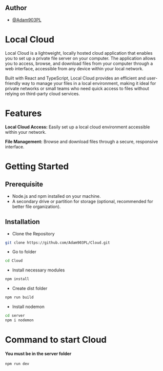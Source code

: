 ## Author

- [@Adam903PL](https://www.github.com/Adam903PL)

# Local Cloud

Local Cloud is a lightweight, locally hosted cloud application that enables you to set up a private file server on your computer. The application allows you to access, browse, and download files from your computer through a web interface, accessible from any device within your local network.

Built with React and TypeScript, Local Cloud provides an efficient and user-friendly way to manage your files in a local environment, making it ideal for private networks or small teams who need quick access to files without relying on third-party cloud services.

# Features
**Local Cloud Access:** Easily set up a local cloud environment accessible within your network.

**File Management:** Browse and download files through a secure, responsive interface.

# Getting Started
## Prerequisite
* Node.js and npm installed on your machine.
* A secondary drive or partition for storage (optional, recommended for better file organization).

## Installation
- Clone the Repository

```bash
git clone https://github.com/Adam903PL/Cloud.git
```
- Go to folder
```bash
cd Cloud
```
- Install necessary modules
```bash
npm install
```
- Create dist folder
```bash
npm run build
```
- Install nodemon
```bash
cd server
npm i nodemon
```
# Command to start Cloud 
#### You must be in the server folder 
```bash
npm run dev
```
